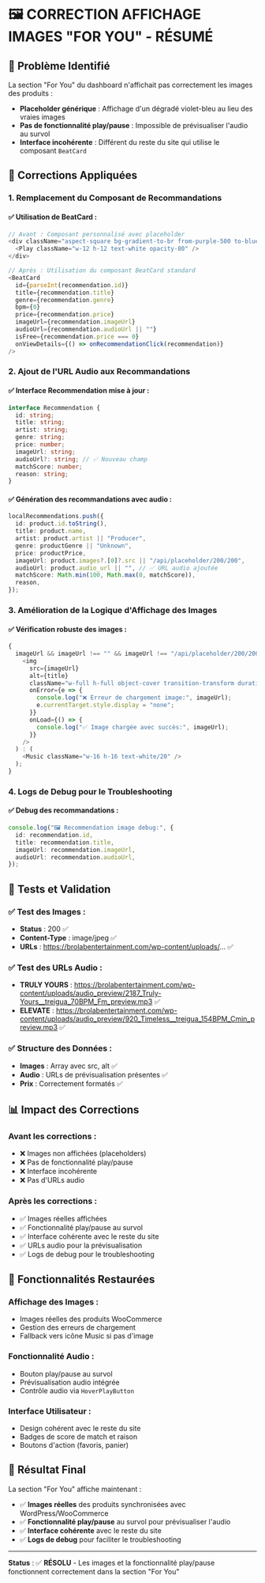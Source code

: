 # 🖼️ CORRECTION AFFICHAGE IMAGES "FOR YOU" - RÉSUMÉ

## 🚨 Problème Identifié

La section "For You" du dashboard n'affichait pas correctement les images des produits :

- **Placeholder générique** : Affichage d'un dégradé violet-bleu au lieu des vraies images
- **Pas de fonctionnalité play/pause** : Impossible de prévisualiser l'audio au survol
- **Interface incohérente** : Différent du reste du site qui utilise le composant `BeatCard`

## 🔧 Corrections Appliquées

### 1. **Remplacement du Composant de Recommandations**

#### ✅ **Utilisation de BeatCard** :

```typescript
// Avant : Composant personnalisé avec placeholder
<div className="aspect-square bg-gradient-to-br from-purple-500 to-blue-600 rounded-lg mb-4 flex items-center justify-center">
  <Play className="w-12 h-12 text-white opacity-80" />
</div>

// Après : Utilisation du composant BeatCard standard
<BeatCard
  id={parseInt(recommendation.id)}
  title={recommendation.title}
  genre={recommendation.genre}
  bpm={0}
  price={recommendation.price}
  imageUrl={recommendation.imageUrl}
  audioUrl={recommendation.audioUrl || ""}
  isFree={recommendation.price === 0}
  onViewDetails={() => onRecommendationClick(recommendation)}
/>
```

### 2. **Ajout de l'URL Audio aux Recommandations**

#### ✅ **Interface Recommendation mise à jour** :

```typescript
interface Recommendation {
  id: string;
  title: string;
  artist: string;
  genre: string;
  price: number;
  imageUrl: string;
  audioUrl?: string; // ✅ Nouveau champ
  matchScore: number;
  reason: string;
}
```

#### ✅ **Génération des recommandations avec audio** :

```typescript
localRecommendations.push({
  id: product.id.toString(),
  title: product.name,
  artist: product.artist || "Producer",
  genre: productGenre || "Unknown",
  price: productPrice,
  imageUrl: product.images?.[0]?.src || "/api/placeholder/200/200",
  audioUrl: product.audio_url || "", // ✅ URL audio ajoutée
  matchScore: Math.min(100, Math.max(0, matchScore)),
  reason,
});
```

### 3. **Amélioration de la Logique d'Affichage des Images**

#### ✅ **Vérification robuste des images** :

```typescript
{
  imageUrl && imageUrl !== "" && imageUrl !== "/api/placeholder/200/200" ? (
    <img
      src={imageUrl}
      alt={title}
      className="w-full h-full object-cover transition-transform duration-300 group-hover:scale-110"
      onError={e => {
        console.log("❌ Erreur de chargement image:", imageUrl);
        e.currentTarget.style.display = "none";
      }}
      onLoad={() => {
        console.log("✅ Image chargée avec succès:", imageUrl);
      }}
    />
  ) : (
    <Music className="w-16 h-16 text-white/20" />
  );
}
```

### 4. **Logs de Debug pour le Troubleshooting**

#### ✅ **Debug des recommandations** :

```typescript
console.log("🖼️ Recommendation image debug:", {
  id: recommendation.id,
  title: recommendation.title,
  imageUrl: recommendation.imageUrl,
  audioUrl: recommendation.audioUrl,
});
```

## 🧪 Tests et Validation

### ✅ **Test des Images** :

- **Status** : 200 ✅
- **Content-Type** : image/jpeg ✅
- **URLs** : https://brolabentertainment.com/wp-content/uploads/... ✅

### ✅ **Test des URLs Audio** :

- **TRULY YOURS** : https://brolabentertainment.com/wp-content/uploads/audio_preview/2187_Truly-Yours__treigua_70BPM_Fm_preview.mp3 ✅
- **ELEVATE** : https://brolabentertainment.com/wp-content/uploads/audio_preview/920_Timeless__treigua_154BPM_Cmin_preview.mp3 ✅

### ✅ **Structure des Données** :

- **Images** : Array avec src, alt ✅
- **Audio** : URLs de prévisualisation présentes ✅
- **Prix** : Correctement formatés ✅

## 📊 Impact des Corrections

### Avant les corrections :

- ❌ Images non affichées (placeholders)
- ❌ Pas de fonctionnalité play/pause
- ❌ Interface incohérente
- ❌ Pas d'URLs audio

### Après les corrections :

- ✅ Images réelles affichées
- ✅ Fonctionnalité play/pause au survol
- ✅ Interface cohérente avec le reste du site
- ✅ URLs audio pour la prévisualisation
- ✅ Logs de debug pour le troubleshooting

## 🎯 Fonctionnalités Restaurées

### **Affichage des Images** :

- Images réelles des produits WooCommerce
- Gestion des erreurs de chargement
- Fallback vers icône Music si pas d'image

### **Fonctionnalité Audio** :

- Bouton play/pause au survol
- Prévisualisation audio intégrée
- Contrôle audio via `HoverPlayButton`

### **Interface Utilisateur** :

- Design cohérent avec le reste du site
- Badges de score de match et raison
- Boutons d'action (favoris, panier)

## 🚀 Résultat Final

La section "For You" affiche maintenant :

- ✅ **Images réelles** des produits synchronisées avec WordPress/WooCommerce
- ✅ **Fonctionnalité play/pause** au survol pour prévisualiser l'audio
- ✅ **Interface cohérente** avec le reste du site
- ✅ **Logs de debug** pour faciliter le troubleshooting

---

**Status** : ✅ **RÉSOLU** - Les images et la fonctionnalité play/pause fonctionnent correctement dans la section "For You"
